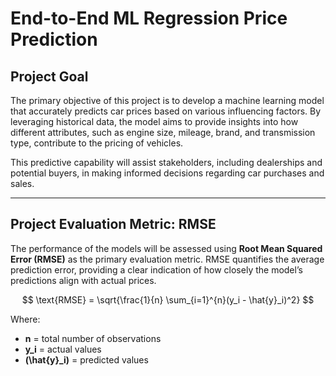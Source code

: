 # End-to-End ML Regression Price Prediction

## Project Goal
The primary objective of this project is to develop a machine learning model that accurately predicts car prices based on various influencing factors. By leveraging historical data, the model aims to provide insights into how different attributes, such as engine size, mileage, brand, and transmission type, contribute to the pricing of vehicles.

This predictive capability will assist stakeholders, including dealerships and potential buyers, in making informed decisions regarding car purchases and sales.

---

## Project Evaluation Metric: RMSE

The performance of the models will be assessed using **Root Mean Squared Error (RMSE)** as the primary evaluation metric. RMSE quantifies the average prediction error, providing a clear indication of how closely the model’s predictions align with actual prices.

$$
\text{RMSE} = \sqrt{\frac{1}{n} \sum_{i=1}^{n}(y_i - \hat{y}_i)^2}
$$

Where:

- **n** = total number of observations  
- **y_i** = actual values  
- **\(\hat{y}_i\)** = predicted values
